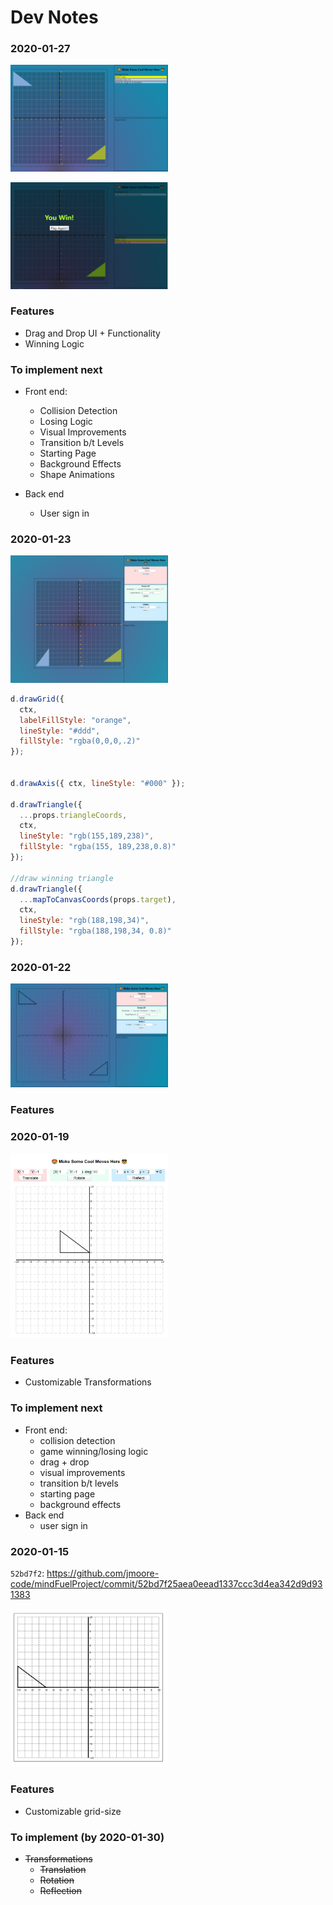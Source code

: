 # Dev Notes

### 2020-01-27

<img src="./transformations-game/screenshots/2020-01-27A.PNG" 
alt="status20200127" width='50%' height="auto" />

<img src="./transformations-game/screenshots/2020-01-27B.PNG" 
alt="status20200127" width='50%' height="auto" />

### Features

- Drag and Drop UI + Functionality
- Winning Logic


### To implement next

- Front end:
  - Collision Detection
  - Losing Logic
  - Visual Improvements
  - Transition b/t Levels
  - Starting Page
  - Background Effects
  - Shape Animations

- Back end
  - User sign in

### 2020-01-23

<img src="./transformations-game/screenshots/2020-01-23.PNG" 
alt="status20200115" width='50%' height="auto" />

```js
d.drawGrid({
  ctx,
  labelFillStyle: "orange",
  lineStyle: "#ddd",
  fillStyle: "rgba(0,0,0,.2)"
});


d.drawAxis({ ctx, lineStyle: "#000" });

d.drawTriangle({
  ...props.triangleCoords,
  ctx,
  lineStyle: "rgb(155,189,238)",
  fillStyle: "rgba(155, 189,238,0.8)"
});

//draw winning triangle
d.drawTriangle({
  ...mapToCanvasCoords(props.target),
  ctx,
  lineStyle: "rgb(188,198,34)",
  fillStyle: "rgba(188,198,34, 0.8)"
});
```

### 2020-01-22

<img src="./transformations-game/screenshots/2020-01-22.PNG" 
alt="status20200115" width='50%' height="auto" />

### Features

<!-- Needs comments here -->

### 2020-01-19

<img src="./transformations-game/screenshots/2020-01-19.png" 
alt="status20200115" width='50%' height="auto" />

### Features

- Customizable Transformations

### To implement next

- Front end:
  - collision detection
  - game winning/losing logic
  - drag + drop
  - visual improvements
  - transition b/t levels
  - starting page
  - background effects
- Back end
  - user sign in

### 2020-01-15

`52bd7f2`: https://github.com/jmoore-code/mindFuelProject/commit/52bd7f25aea0eead1337ccc3d4ea342d9d931383

<img src="./transformations-game/screenshots/2020-01-15.png" 
alt="status20200115" width='50%' height="auto" />

### Features

- Customizable grid-size

### To implement (by 2020-01-30)

- ~~Transformations~~
  - ~~Translation~~
  - ~~Rotation~~
  - ~~Reflection~~
